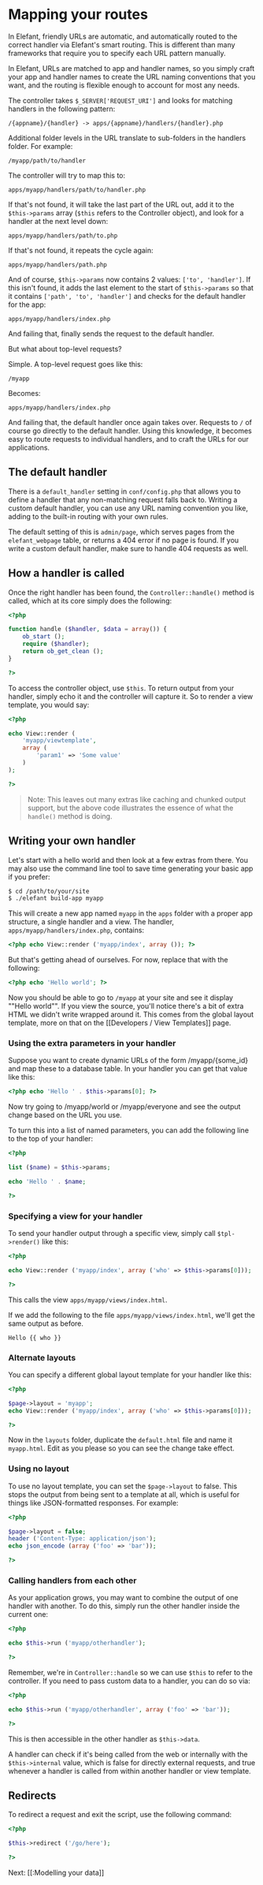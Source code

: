 # Mapping your routes

In Elefant, friendly URLs are automatic, and automatically routed to the correct handler via Elefant's smart routing. This is different than many frameworks that require you to specify each URL pattern manually.

In Elefant, URLs are matched to app and handler names, so you simply craft your app and handler names to create the URL naming conventions that you want, and the routing is flexible enough to account for most any needs.

The controller takes `$_SERVER['REQUEST_URI']` and looks for matching handlers in the following pattern:

    /{appname}/{handler} -> apps/{appname}/handlers/{handler}.php

Additional folder levels in the URL translate to sub-folders in the handlers folder. For example:

    /myapp/path/to/handler

The controller will try to map this to:

    apps/myapp/handlers/path/to/handler.php

If that's not found, it will take the last part of the URL out, add it to the `$this->params` array (`$this` refers to the Controller object), and look for a handler at the next level down:

    apps/myapp/handlers/path/to.php

If that's not found, it repeats the cycle again:

    apps/myapp/handlers/path.php

And of course, `$this->params` now contains 2 values: `['to', 'handler']`. If this isn't found, it adds the last element to the start of `$this->params` so that it contains `['path', 'to', 'handler']` and checks for the default handler for the app:

    apps/myapp/handlers/index.php

And failing that, finally sends the request to the default handler.

But what about top-level requests?

Simple. A top-level request goes like this:

    /myapp

Becomes:

    apps/myapp/handlers/index.php

And failing that, the default handler once again takes over. Requests to `/` of course go directly to the default handler. Using this knowledge, it becomes easy to route requests to individual handlers, and to craft the URLs for our applications.

## The default handler

There is a `default_handler` setting in `conf/config.php` that allows you to define a handler that any non-matching request falls back to. Writing a custom default handler, you can use any URL naming convention you like, adding to the built-in routing with your own rules.

The default setting of this is `admin/page`, which serves pages from the `elefant_webpage` table, or returns a 404 error if no page is found. If you write a custom default handler, make sure to handle 404 requests as well.

## How a handler is called

Once the right handler has been found, the `Controller::handle()` method is called, which at its core simply does the following:

~~~php
<?php

function handle ($handler, $data = array()) {
	ob_start ();
	require ($handler);
	return ob_get_clean ();
}

?>
~~~

To access the controller object, use `$this`. To return output from your handler, simply echo it and the controller will capture it. So to render a view template, you would say:

~~~php
<?php

echo View::render (
	'myapp/viewtemplate',
	array (
		'param1' => 'Some value'
	)
);

?>
~~~

> Note: This leaves out many extras like caching and chunked output support, but the above code illustrates the essence of what the `handle()` method is doing.

## Writing your own handler

Let's start with a hello world and then look at a few extras from there. You may also use the command line tool to save time generating your basic app if you prefer:

~~~bash
$ cd /path/to/your/site
$ ./elefant build-app myapp
~~~

This will create a new app named `myapp` in the `apps` folder with a proper app structure, a single handler and a view. The handler, `apps/myapp/handlers/index.php`, contains:

~~~php
<?php echo View::render ('myapp/index', array ()); ?>
~~~

But that's getting ahead of ourselves. For now, replace that with the following:

~~~php
<?php echo 'Hello world'; ?>
~~~

Now you should be able to go to `/myapp` at your site and see it display ""Hello world"". If you view the source, you'll notice there's a bit of extra HTML we didn't write wrapped around it. This comes from the global layout template, more on that on the [[Developers / View Templates]] page.

### Using the extra parameters in your handler

Suppose you want to create dynamic URLs of the form /myapp/{some_id} and map these to a database table. In your handler you can get that value like this:

~~~php
<?php echo 'Hello ' . $this->params[0]; ?>
~~~

Now try going to /myapp/world or /myapp/everyone and see the output change based on the URL you use.

To turn this into a list of named parameters, you can add the following line to the top of your handler:

~~~php
<?php

list ($name) = $this->params;

echo 'Hello ' . $name;

?>
~~~

### Specifying a view for your handler

To send your handler output through a specific view, simply call `$tpl->render()` like this:

~~~php
<?php

echo View::render ('myapp/index', array ('who' => $this->params[0]));

?>
~~~

This calls the view `apps/myapp/views/index.html`.

If we add the following to the file `apps/myapp/views/index.html`, we'll get the same output as before.

	Hello {{ who }}

### Alternate layouts

You can specify a different global layout template for your handler like this:

~~~php
<?php

$page->layout = 'myapp';
echo View::render ('myapp/index', array ('who' => $this->params[0]));

?>
~~~

Now in the `layouts` folder, duplicate the `default.html` file and name it `myapp.html`. Edit as you please so you can see the change take effect.

### Using no layout

To use no layout template, you can set the `$page->layout` to false. This stops the output from being sent to a template at all, which is useful for things like JSON-formatted responses. For example:

~~~php
<?php

$page->layout = false;
header ('Content-Type: application/json');
echo json_encode (array ('foo' => 'bar'));

?>
~~~

### Calling handlers from each other

As your application grows, you may want to combine the output of one handler with another. To do this, simply run the other handler inside the current one:

~~~php
<?php

echo $this->run ('myapp/otherhandler');

?>
~~~

Remember, we're in `Controller::handle` so we can use `$this` to refer to the controller. If you need to pass custom data to a handler, you can do so via:

~~~php
<?php

echo $this->run ('myapp/otherhandler', array ('foo' => 'bar'));

?>
~~~

This is then accessible in the other handler as `$this->data`.

A handler can check if it's being called from the web or internally with the `$this->internal` value, which is false for directly external requests, and true whenever a handler is called from within another handler or view template.

## Redirects

To redirect a request and exit the script, use the following command:

~~~php
<?php

$this->redirect ('/go/here');

?>
~~~

Next: [[:Modelling your data]]
